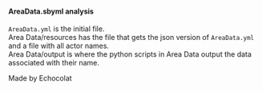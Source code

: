 #### AreaData.sbyml analysis

`AreaData.yml` is the initial file.  
Area Data/resources has the file that gets the json version of `AreaData.yml` and a file with all actor names.  
Area Data/output is where the python scripts in Area Data output the data associated with their name.  

Made by Echocolat